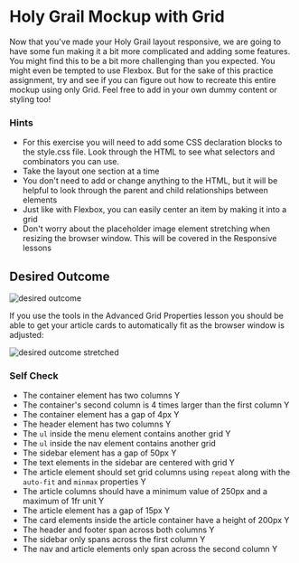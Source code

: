 # Holy Grail Mockup with Grid

Now that you've made your Holy Grail layout responsive, we are going to have some fun making it a bit more complicated and adding some features. You might find this to be a bit more challenging than you expected. You might even be tempted to use Flexbox. But for the sake of this practice assignment, try and see if you can figure out how to recreate this entire mockup using only Grid. Feel free to add in your own dummy content or styling too!

### Hints

- For this exercise you will need to add some CSS declaration blocks to the style.css file. Look through the HTML to see what selectors and combinators you can use.
- Take the layout one section at a time
- You don't need to add or change anything to the HTML, but it will be helpful to look through the parent and child relationships between elements
- Just like with Flexbox, you can easily center an item by making it into a grid
- Don't worry about the placeholder image element stretching when resizing the browser window. This will be covered in the Responsive lessons

## Desired Outcome

![desired outcome](./desired-outcome.png)

If you use the tools in the Advanced Grid Properties lesson you should be able to get your article cards to automatically fit as the browser window is adjusted:

![desired outcome stretched](./desired-outcome-stretched.png)

### Self Check

- The container element has two columns Y
- The container's second column is 4 times larger than the first column Y
- The container element has a gap of 4px Y
- The header element has two columns Y
- The `ul` inside the menu element contains another grid Y
- The `ul` inside the nav element contains another grid
- The sidebar element has a gap of 50px Y
- The text elements in the sidebar are centered with grid Y
- The article element should set grid columns using `repeat` along with the `auto-fit` and `minmax` properties Y
- The article columns should have a minimum value of 250px and a maximum of 1fr unit Y
- The article element has a gap of 15px Y
- The card elements inside the article container have a height of 200px Y
- The header and footer span across both columns Y
- The sidebar only spans across the first column Y
- The nav and article elements only span across the second column Y
